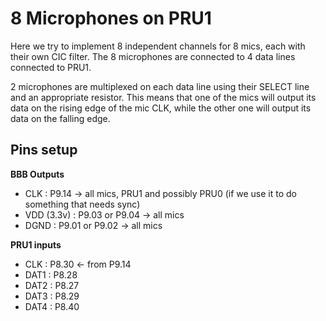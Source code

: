# 8 Microphones on PRU1

Here we try to implement 8 independent channels for 8 mics, each with their own CIC filter. The 8 microphones are connected to 4 data lines connected to PRU1. 

2 microphones are multiplexed on each data line using their SELECT line and an appropriate resistor. This means that one of the mics will output its data on the rising edge of the mic CLK, while the other one will output its data on the falling edge.

## Pins setup

**BBB Outputs**
* CLK : P9.14 -> all mics, PRU1 and possibly PRU0 (if we use it to do something that needs sync)
* VDD (3.3v) : P9.03 or P9.04 -> all mics
* DGND : P9.01 or P9.02 -> all mics

**PRU1 inputs**
* CLK : P8.30 <- from P9.14
* DAT1 : P8.28
* DAT2 : P8.27
* DAT3 : P8.29
* DAT4 : P8.40
